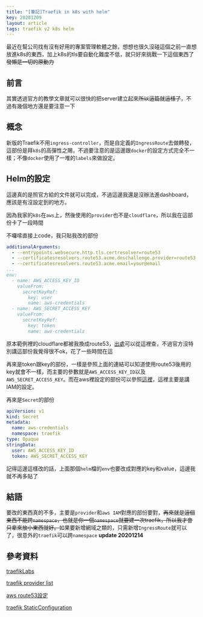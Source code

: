 ```yaml
---
title: "[筆記]Traefik in k8s with helm"
key: 20201209
layout: article
tags: traefik v2 k8s helm
---
```


最近在幫公司找有沒有好用的專案管理軟體之餘，想想也很久沒碰這個之前一直想放進k8s的東西，加上k8s的tls要自動化難度不低，就只好來挑戰一下這個東西了 ~~發懶是一切的原動力~~

<!--more-->

## 前言
其實透過官方的教學文章就可以很快的把server建立起來~~所以這篇就這樣了~~，不過有幾個地方還是要注意一下

## 概念
新版的Traefik不用`ingress-controller`，而是自定義的`IngressRoute`去做轉發，這部份是拜`k8s`的高彈性之賜，不過要注意的是這邊跟`docker`的設定方式完全不一樣；不像`docker`使用了一堆的`labels`來做設定。

## Helm的設定
這邊真的是照官方給的文件就可以完成，不過這邊我還是沒辦法進dashboard，應該是有沒設定到的地方。

因為我家的`k8s`在`aws`上，然後使用的`provider`也不是`cloudflare`，所以我在這部份卡了一段時間

不囉嗦直接上code，我只貼我改的部份
``` yml
additionalArguments:
  - --entrypoints.websecure.http.tls.certresolver=route53
  - --certificatesresolvers.route53.acme.dnschallenge.provider=route53
  - --certificatesresolvers.route53.acme.email=your@email
...
env:
  - name: AWS_ACCESS_KEY_ID
    valueFrom:
      secretKeyRef:
        key: user
        name: aws-credentials
  - name: AWS_SECRET_ACCESS_KEY
    valueFrom:
      secretKeyRef:
        key: token
        name: aws-credentials
```

原本範例裡的cloudflare都被我換成route53，[出處](https://doc.traefik.io/traefik/https/acme/)可以從這裡查，不過官方沒特別講這部份我覺得很不ok，花了一些時間在這


再來是token跟key的部份，一樣是參照上面的連結可以知道使用route53後用的key就會不一樣，而主要的參數就是`AWS_ACCESS_KEY_ID`以及`AWS_SECRET_ACCESS_KEY`。而在aws裡設定的部份可以參照[這裡](https://go-acme.github.io/lego/dns/route53/)，這裡主要是講IAM的設定。


再來是`Secret`的部份
``` yml
apiVersion: v1
kind: Secret
metadata:
  name: aws-credentials
  namespace: traefik
type: Opaque
stringData:
  user: AWS_ACCESS_KEY_ID
  token: AWS_SECRET_ACCESS_KEY
```

記得這邊這樣改的話，上面那個`helm`檔的`env`也要改成對應的key和value，這邊我就不再多貼了


## 結語
要改的東西真的不多，主要是`provider`和`aws IAM`對應的部份要對，~~再來就是這個東西不能跨`namespace`，也就是你一個`namespace`就要建一次traefik，所以我才會只拿來放小東西就好。~~如果要新增網域之類的，只需新增`IngressRoute`就可以了，很意外的`traefik`可以跨`namespace` **update 20201214**

## 參考資料
[traefikLabs](https://traefik.io/blog/install-and-configure-traefik-with-helm/)

[traefik provider list](https://doc.traefik.io/traefik/https/acme/)

[aws route53設定](https://go-acme.github.io/lego/dns/route53/)

[traefik StaticConfiguration](https://doc.traefik.io/traefik/reference/static-configuration/cli/)
